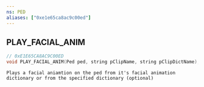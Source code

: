```yaml
---
ns: PED
aliases: ["0xe1e65ca8ac9c00ed"]
---
```

## PLAY_FACIAL_ANIM

```c
// 0xE1E65CA8AC9C00ED
void PLAY_FACIAL_ANIM(Ped ped, string pClipName, string pClipDictName);
```

```
Plays a facial aniamtion on the ped from it's facial animation dictionary or from the specified dictionary (optional)
```
